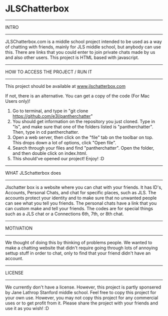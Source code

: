 # JLSChatterbox

***
INTRO
***

JLSChatterbox.com is a middle school project intended to be used as a way of chatting with friends, mainly for JLS middle school, but anybody can use this. There are links that you could enter to join private chats made by us and also other users. This project is HTML based with javascript.

***
HOW TO ACCESS THE PROJECT / RUN IT
***

This project should be available at www.jlschatterbox.com


If not, there is an alternative. You can get a copy of the code (For Mac Users only)!

1. Go to terminal, and type in "git clone https://github.com/e3l/pantherchatter"
2. You should get information on the repository you just cloned. Type in "ls", and make sure that one of the folders listed is "pantherchatter". Then, type in cd pantherchatter.
3. Open a web server, then click on the "file" tab on the toolbar on top. This drops down a lot of options, click "Open file".
4. Search through your files and find "pantherchatter". Open the folder, and then double click on index.html.
5. This should've opened our project! Enjoy! :D

***
WHAT JLSchatterbox does
***

Jlschatter box is a website where you can chat with your friends. It has ID's, Accounts, Personal Chats, and chat for specific places, such as JLS. The accounts protect your identity and to make sure that no unwanted people can see what you tell you friends. The personal chats have a link that you can custom make and tell your friends. The codes are for special things such as a JLS chat or a Connections 6th, 7th, or 8th chat.

***
MOTIVATION
***

We thought of doing this by thinking of problems people. We wanted to make a chatting website that didn't require going through lots of annoying settup stuff in order to chat, only to find that your friend didn't have an account.

***
LICENSE
***

We currently don't have a license. However, this project is partly sponsered by Jane Lathrop Stanford middle school. Feel free to copy this project for your own use. However, you may not copy this project for any commercial uses or to get profit from it. Please share the project with your friends and use it as you wish! :D